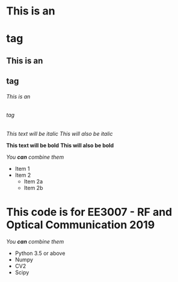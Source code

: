 # This is an <h1> tag
## This is an <h2> tag
###### This is an <h6> tag
*This text will be italic*
_This will also be italic_

**This text will be bold**
__This will also be bold__

_You **can** combine them_
* Item 1
* Item 2
  * Item 2a
  * Item 2b
# This code is for EE3007 - RF and Optical Communication 2019 
_You **can** combine them_
* Python 3.5 or above
* Numpy 
* CV2
* Scipy

